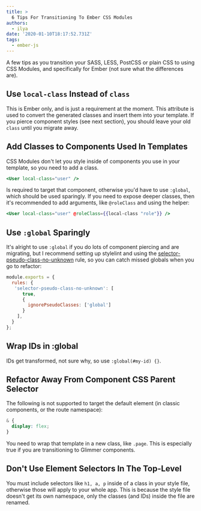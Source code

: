 ```yaml
---
title: >
  6 Tips For Transitioning To Ember CSS Modules
authors:
  - ilya
date: '2020-01-10T18:17:52.731Z'
tags:
  - ember-js
---
```

A few tips as you transition your SASS, LESS, PostCSS or plain CSS to using CSS Modules, and specifically for Ember (not sure what the differences are).

## Use `local-class` Instead of `class`

This is Ember only, and is just a requirement at the moment. This attribute is used to convert the generated classes and insert them into your template.
If you pierce component styles (see next section), you should leave your old `class` until you migrate away.

## Add Classes to Components Used In Templates

CSS Modules don't let you style inside of components you use in your template, so you need to add a class.

```hbs
<User local-class="user" />
```

Is required to target that component, otherwise you'd have to use `:global`, which should be used sparingly. If you need to expose deeper classes, then it's recommended to add arguments, like `@roleClass` and using the helper:

```hbs
<User local-class="user" @roleClass={{local-class "role"}} />
```

## Use `:global` Sparingly

It's alright to use `:global` if you do lots of component piercing and are migrating, but I recommend setting up stylelint and using the [selector-pseudo-class-no-unknown](https://stylelint.io/user-guide/rules/selector-pseudo-class-no-unknown) rule, so you can catch missed globals when you go to refactor:

```js
module.exports = {
  rules: {
   'selector-pseudo-class-no-unknown': [
      true,
      {
        ignorePseudoClasses: ['global']
      }
    ],
  }
};
```

## Wrap IDs in :global

IDs get transformed, not sure why, so use `:global(#my-id) {}`.

## Refactor Away From Component CSS Parent Selector

The following is not supported to target the default element (in classic components, or the route namespace):

```scss
& {
  display: flex;
}
```

You need to wrap that template in a new class, like `.page`. This is especially true if you are transitioning to Glimmer components.

## Don't Use Element Selectors In The Top-Level

You must include selectors like `h1, a, p` inside of a class in your style file, otherwise those will apply to your whole app.
This is because the style file doesn't get its own namespace, only the classes (and IDs) inside the file are renamed.


    
